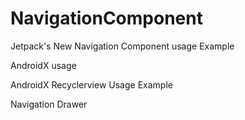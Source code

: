 # NavigationComponent
Jetpack's New Navigation Component usage Example

AndroidX usage

AndroidX Recyclerview Usage Example

Navigation Drawer
